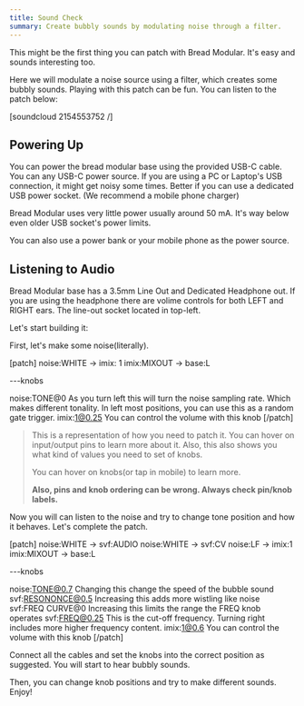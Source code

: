 ```yaml
---
title: Sound Check
summary: Create bubbly sounds by modulating noise through a filter.
---
```


This might be the first thing you can patch with Bread Modular. It's easy and sounds interesting too.

Here we will modulate a noise source using a filter, which creates some bubbly sounds. Playing with this patch can be fun. You can listen to the patch below:

[soundcloud 2154553752 /]

## Powering Up

You can power the bread modular base using the provided USB-C cable. You can any USB-C power source. If you are using a PC or Laptop's USB connection, it might get noisy some times. Better if you can use a dedicated USB power socket. (We recommend a mobile phone charger)

Bread Modular uses very little power usually around 50 mA. It's way below even older USB socket's power limits. 

You can also use a power bank or your mobile phone as the power source.

## Listening to Audio

Bread Modular base has a 3.5mm Line Out and Dedicated Headphone out. If you are using the headphone there are volime controls for both LEFT and RIGHT ears. The line-out socket located in top-left.


Let's start building it:

First, let's make some noise(literally).

[patch]
noise:WHITE -> imix: 1
imix:MIXOUT -> base:L

---knobs

noise:TONE@0 As you turn left this will turn the noise sampling rate. Which makes different tonality. In left most positions, you can use this as a random gate trigger.
imix:1@0.25 You can control the volume with this knob
[/patch]

> This is a representation of how you need to patch it. You can hover on input/output pins to learn more about it. Also, this also shows you what kind of values you need to set of knobs. 
>
> You can hover on knobs(or tap in mobile) to learn more.
>
> **Also, pins and knob ordering can be wrong. Always check pin/knob labels.**

Now you will can listen to the noise and try to change tone position and how it behaves. Let's complete the patch.

[patch]
noise:WHITE -> svf:AUDIO
noise:WHITE -> svf:CV
noise:LF -> imix:1
imix:MIXOUT -> base:L

---knobs

noise:TONE@0.7 Changing this change the speed of the bubble sound
svf:RESONONCE@0.5 Increasing this adds more wistling like noise
svf:FREQ CURVE@0 Increasing this limits the range the FREQ knob operates
svf:FREQ@0.25 This is the cut-off frequency. Turning right includes more higher frequency content.
imix:1@0.6 You can control the volume with this knob
[/patch]

Connect all the cables and set the knobs into the correct position as suggested. You will start to hear bubbly sounds.

Then, you can change knob positions and try to make different sounds. Enjoy!
